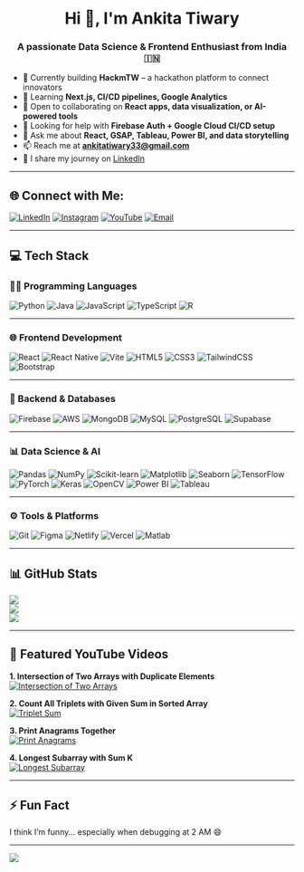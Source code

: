 <h1 align="center">Hi 👋, I'm Ankita Tiwary</h1>
<h3 align="center">A passionate Data Science & Frontend Enthusiast from India 🇮🇳</h3>

- 🔭 Currently building **HackmTW** – a hackathon platform to connect innovators  
- 🌱 Learning **Next.js, CI/CD pipelines, Google Analytics**  
- 👯 Open to collaborating on **React apps, data visualization, or AI-powered tools**  
- 🤝 Looking for help with **Firebase Auth + Google Cloud CI/CD setup**  
- 💬 Ask me about **React, GSAP, Tableau, Power BI, and data storytelling**  
- 📫 Reach me at **ankitatiwary33@gmail.com**  
- 📝 I share my journey on [LinkedIn](https://www.linkedin.com/in/ankitatiwary21/)  

---

## 🌐 Connect with Me:
[![LinkedIn](https://img.shields.io/badge/LinkedIn-%230077B5.svg?logo=linkedin&logoColor=white)](https://linkedin.com/in/ankitatiwary21) 
[![Instagram](https://img.shields.io/badge/Instagram-%23E4405F.svg?logo=Instagram&logoColor=white)](https://www.instagram.com/ankita_tiwary_21) 
[![YouTube](https://img.shields.io/badge/YouTube-%23FF0000.svg?logo=YouTube&logoColor=white)](https://www.youtube.com/@ankitatiwary4663) 
[![Email](https://img.shields.io/badge/Gmail-D14836?logo=gmail&logoColor=white)](mailto:ankitatiwary33@gmail.com)  

---

## 💻 Tech Stack

### 👩‍💻 Programming Languages
![Python](https://img.shields.io/badge/python-%233776AB.svg?style=for-the-badge&logo=python&logoColor=white)
![Java](https://img.shields.io/badge/java-%23ED8B00.svg?style=for-the-badge&logo=openjdk&logoColor=white)
![JavaScript](https://img.shields.io/badge/javascript-%23F7DF1E.svg?style=for-the-badge&logo=javascript&logoColor=black)
![TypeScript](https://img.shields.io/badge/typescript-%23007ACC.svg?style=for-the-badge&logo=typescript&logoColor=white)
![R](https://img.shields.io/badge/r-%23276DC3.svg?style=for-the-badge&logo=r&logoColor=white)

---

### 🌐 Frontend Development
![React](https://img.shields.io/badge/react-%2361DAFB.svg?style=for-the-badge&logo=react&logoColor=black)
![React Native](https://img.shields.io/badge/react_native-%2320232a.svg?style=for-the-badge&logo=react&logoColor=%2361DAFB)
![Vite](https://img.shields.io/badge/vite-%23646CFF.svg?style=for-the-badge&logo=vite&logoColor=white)
![HTML5](https://img.shields.io/badge/html5-%23E34F26.svg?style=for-the-badge&logo=html5&logoColor=white)
![CSS3](https://img.shields.io/badge/css3-%231572B6.svg?style=for-the-badge&logo=css3&logoColor=white)
![TailwindCSS](https://img.shields.io/badge/tailwind-%2306B6D4.svg?style=for-the-badge&logo=tailwindcss&logoColor=white)
![Bootstrap](https://img.shields.io/badge/bootstrap-%238511FA.svg?style=for-the-badge&logo=bootstrap&logoColor=white)

---

### 🔧 Backend & Databases
![Firebase](https://img.shields.io/badge/firebase-%23039BE5.svg?style=for-the-badge&logo=firebase)
![AWS](https://img.shields.io/badge/AWS-%23FF9900.svg?style=for-the-badge&logo=amazon-aws&logoColor=white)
![MongoDB](https://img.shields.io/badge/MongoDB-%2347A248.svg?style=for-the-badge&logo=mongodb&logoColor=white)
![MySQL](https://img.shields.io/badge/mysql-%234479A1.svg?style=for-the-badge&logo=mysql&logoColor=white)
![PostgreSQL](https://img.shields.io/badge/postgresql-%23316192.svg?style=for-the-badge&logo=postgresql&logoColor=white)
![Supabase](https://img.shields.io/badge/supabase-%233ECF8E.svg?style=for-the-badge&logo=supabase&logoColor=white)

---

### 📊 Data Science & AI
![Pandas](https://img.shields.io/badge/pandas-%23150458.svg?style=for-the-badge&logo=pandas&logoColor=white)
![NumPy](https://img.shields.io/badge/numpy-%23013243.svg?style=for-the-badge&logo=numpy&logoColor=white)
![Scikit-learn](https://img.shields.io/badge/scikit--learn-%23F7931E.svg?style=for-the-badge&logo=scikit-learn&logoColor=white)
![Matplotlib](https://img.shields.io/badge/matplotlib-%23000000.svg?style=for-the-badge&logo=matplotlib&logoColor=white)
![Seaborn](https://img.shields.io/badge/seaborn-%2300599C.svg?style=for-the-badge&logo=seaborn&logoColor=white)
![TensorFlow](https://img.shields.io/badge/TensorFlow-%23FF6F00.svg?style=for-the-badge&logo=TensorFlow&logoColor=white)
![PyTorch](https://img.shields.io/badge/PyTorch-%23EE4C2C.svg?style=for-the-badge&logo=PyTorch&logoColor=white)
![Keras](https://img.shields.io/badge/Keras-%23D00000.svg?style=for-the-badge&logo=Keras&logoColor=white)
![OpenCV](https://img.shields.io/badge/OpenCV-%23white.svg?style=for-the-badge&logo=opencv&logoColor=black)
![Power BI](https://img.shields.io/badge/power_bi-F2C811?style=for-the-badge&logo=powerbi&logoColor=black)
![Tableau](https://img.shields.io/badge/Tableau-%23E97627.svg?style=for-the-badge&logo=Tableau&logoColor=white)

---

### ⚙️ Tools & Platforms
![Git](https://img.shields.io/badge/git-%23F05033.svg?style=for-the-badge&logo=git&logoColor=white)
![Figma](https://img.shields.io/badge/figma-%23F24E1E.svg?style=for-the-badge&logo=figma&logoColor=white)
![Netlify](https://img.shields.io/badge/netlify-%23000000.svg?style=for-the-badge&logo=netlify&logoColor=#00C7B7)
![Vercel](https://img.shields.io/badge/vercel-%23000000.svg?style=for-the-badge&logo=vercel&logoColor=white)
![Matlab](https://img.shields.io/badge/MATLAB-%23e16737.svg?style=for-the-badge&logo=mathworks&logoColor=white)

---

## 📊 GitHub Stats
![](https://github-readme-stats.vercel.app/api?username=Ankitatiwary21&theme=dark&hide_border=false&include_all_commits=false&count_private=false)  
![](https://nirzak-streak-stats.vercel.app/?user=Ankitatiwary21&theme=dark&hide_border=false)  
![](https://github-readme-stats.vercel.app/api/top-langs/?username=Ankitatiwary21&theme=dark&hide_border=false&layout=compact)

---

## 🎥 Featured YouTube Videos

**1. Intersection of Two Arrays with Duplicate Elements**  
[![Intersection of Two Arrays](https://img.youtube.com/vi/mWNF3oeHY_A/hqdefault.jpg)](https://youtu.be/mWNF3oeHY_A?si=aOOHb8eFXCA-eass)

**2. Count All Triplets with Given Sum in Sorted Array**  
[![Triplet Sum](https://img.youtube.com/vi/0FfFRm7seF4/hqdefault.jpg)](https://youtu.be/0FfFRm7seF4?si=C2ZgNiygchWXN3P0)

**3. Print Anagrams Together**  
[![Print Anagrams](https://img.youtube.com/vi/EpztAdNy-wc/hqdefault.jpg)](https://youtu.be/EpztAdNy-wc?si=rva7TRkXhdri_GqD)

**4. Longest Subarray with Sum K**  
[![Longest Subarray](https://img.youtube.com/vi/PyRU9DMMeE4/hqdefault.jpg)](https://youtu.be/PyRU9DMMeE4?si=QsqaXoIIo0v_xg-G)


---

## ⚡ Fun Fact
I think I’m funny... especially when debugging at 2 AM 😄

---

[![](https://visitcount.itsvg.in/api?id=Ankitatiwary21&icon=0&color=0)](https://visitcount.itsvg.in)
